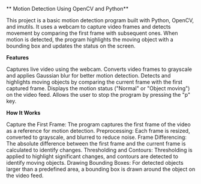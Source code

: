 ** Motion Detection Using OpenCV and Python**

This project is a basic motion detection program built with Python, OpenCV, and imutils. It uses a webcam to capture video frames and detects movement by comparing the first frame with subsequent ones. When motion is detected, the program highlights the moving object with a bounding box and updates the status on the screen.

**Features**

Captures live video using the webcam.
Converts video frames to grayscale and applies Gaussian blur for better motion detection.
Detects and highlights moving objects by comparing the current frame with the first captured frame.
Displays the motion status ("Normal" or "Object moving") on the video feed.
Allows the user to stop the program by pressing the "p" key.

**How It Works**

Capture the First Frame: The program captures the first frame of the video as a reference for motion detection.
Preprocessing: Each frame is resized, converted to grayscale, and blurred to reduce noise.
Frame Differencing: The absolute difference between the first frame and the current frame is calculated to identify changes.
Thresholding and Contours: Thresholding is applied to highlight significant changes, and contours are detected to identify moving objects.
Drawing Bounding Boxes: For detected objects larger than a predefined area, a bounding box is drawn around the object on the video feed.
